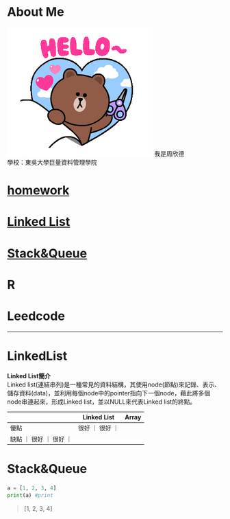 # About Me
<img src='tenor.gif'>
我是周欣德</br>
學校：東吳大學巨量資料管理學院


# [homework](https://github.com/ChouHsinTe1010/DSA2019/tree/master/homework)
# [Linked List](#LinkedList) 
# [Stack&Queue](#Stack&Queue)
# R
# Leedcode 
----------
# **LinkedList**
**Linked List簡介**</br>
Linked list(連結串列)是一種常見的資料結構，其使用node(節點)來記錄、表示、儲存資料(data)，並利用每個node中的pointer指向下一個node，藉此將多個node串連起來，形成Linked list，並以NULL來代表Linked list的終點。

|    |Linked List      |Array         |
|:---|:---------------:|:------------:|
|優點 |     很好        ｜   很好       ｜
|缺點 ｜  很好           ｜    很好      ｜


# **Stack&Queue**


```python
a = [1, 2, 3, 4]
print(a) #print
```
> [1, 2, 3, 4]

